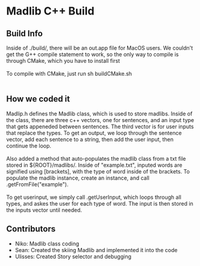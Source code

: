 # Madlib C++ Build
## Build Info
Inside of ./build/, there will be an out.app file for MacOS users. We couldn't get the G++ compile statement to work, so the only way to compile is through CMake, which you have to install first<br>
<br>
To compile with CMake, just run sh buildCMake.sh<br>
<br>
## How we coded it
Madlip.h defines the Madlib class, which is used to store madlibs. Inside of the class, there are three c++ vectors, one for sentences, and an input type that gets appeneded between sentences. The third vector is for user inputs that replace the types. To get an output, we loop through the sentence vector, add each sentence to a string, then add the user input, then continue the loop.<br>
<br>
Also added a method that auto-populates the madlib class from a txt file stored in ${ROOT}/madlibs/. Inside of "example.txt", inputed words are signified using [brackets], with the type of word inside of the brackets. To populate the madlib instance, create an instance, and call .getFromFile("example").<br>
<br>
To get userinput, we simply call .getUserInput, which loops through all types, and askes the user for each type of word. The input is then stored in the inputs vector until needed.
<br>
## Contributors
- Niko: Madlib class coding
- Sean: Created the skiing Madlib and implemented it into the code
- Ulisses: Created Story selector and debugging